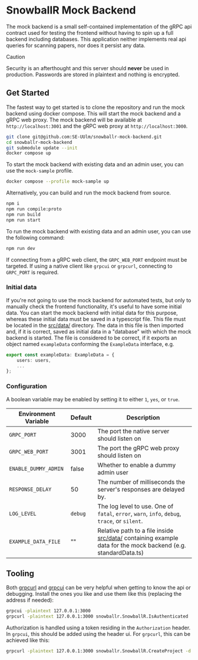 # SnowballR Mock Backend

The mock backend is a small self-contained implementation of the gRPC api
contract used for testing the frontend without having to spin up a full backend
including databases. This application neither implements real api queries for
scanning papers, nor does it persist any data.

> [!CAUTION]
> Security is an afterthought and this server should **never** be used in
> production. Passwords are stored in plaintext and nothing is encrypted.

## Get Started

The fastest way to get started is to clone the repository and run the mock
backend using docker compose. This will start the mock backend and a gRPC web
proxy. The mock backend will be available at `http://localhost:3001` and the gRPC
web proxy at `http://localhost:3000`.

```sh
git clone git@github.com:SE-UUlm/snowballr-mock-backend.git
cd snowballr-mock-backend
git submodule update --init
docker compose up
```

To start the mock backend with existing data and an admin user, you can use the `mock-sample` profile.

```sh
docker compose --profile mock-sample up
```

Alternatively, you can build and run the mock backend from source.

```sh
npm i
npm run compile:proto
npm run build
npm run start
```

To run the mock backend with existing data and an admin user, you can use the following command:

```sh
npm run dev
```

If connecting from a gRPC web client, the `GRPC_WEB_PORT` endpoint must be
targeted. If using a native client like `grpcui` or `grpcurl`, connecting to
`GRPC_PORT` is required.

### Initial data

If you're not going to use the mock backend for automated tests, but only to manually check the frontend functionality, it's useful to have some initial data.
You can start the mock backend with initial data for this purpose, whereas these initial data must be saved in a typescript file.
This file must be located in the [src/data/](src/data) directory. The data in this file is then imported and,
if it is correct, saved as initial data in a "database" with which the mock backend is started.
The file is considered to be correct, if it exports an object named `exampleData` conforming the `ExampleData` interface, e.g.

```typescript
export const exampleData: ExampleData = {
    users: users,
    ...
};
```

### Configuration

A boolean variable may be enabled by setting it to either `1`, `yes`, or `true`.

| Environment Variable     | Default | Description                                                                                                              |
| ------------------------ | ------- | ------------------------------------------------------------------------------------------------------------------------ |
| `GRPC_PORT`              | 3000    | The port the native server should listen on                                                                              |
| `GRPC_WEB_PORT`          | 3001    | The port the gRPC web proxy should listen on                                                                             |
| `ENABLE_DUMMY_ADMIN`     | false   | Whether to enable a dummy admin user                                                                                     |
| `RESPONSE_DELAY`         | 50      | The number of milliseconds the server's responses are delayed by.                                                        |
| `LOG_LEVEL`              | `debug` | The log level to use. One of `fatal`, `error`, `warn`, `info`, `debug`, `trace`, or `silent`.                            |
| `EXAMPLE_DATA_FILE`      | ""      | Relative path to a file inside [src/data/](src/data) containing example data for the mock backend (e.g. standardData.ts) |

## Tooling

Both [grpcurl](https://github.com/fullstorydev/grpcurl) and
[grpcui](https://github.com/fullstorydev/grpcui) can be very helpful when
getting to know the api or debugging. Install the ones you like and use them
like this (replacing the address if needed):

```sh
grpcui -plaintext 127.0.0.1:3000
grpcurl -plaintext 127.0.0.1:3000 snowballr.SnowballR.IsAuthenticated
```

Authorization is handled using a token residing in the `Authorization` header.
In `grpcui`, this should be added using the header ui. For `grpcurl`, this can
be achieved like this:

```sh
grpcurl -plaintext 127.0.0.1:3000 snowballr.SnowballR.CreateProject -d '{"name": "Foo"}' -H Authorization:<access-token>
```
